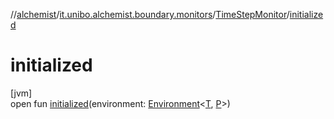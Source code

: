 //[alchemist](../../../index.md)/[it.unibo.alchemist.boundary.monitors](../index.md)/[TimeStepMonitor](index.md)/[initialized](initialized.md)

# initialized

[jvm]\
open fun [initialized](initialized.md)(environment: [Environment](../../it.unibo.alchemist.model.interfaces/-environment/index.md)<[T](../-molecule-injector-g-u-i/index.md), [P](../../it.unibo.alchemist.boundary.wormhole.implementation/-wormhole-swing/index.md)>)
